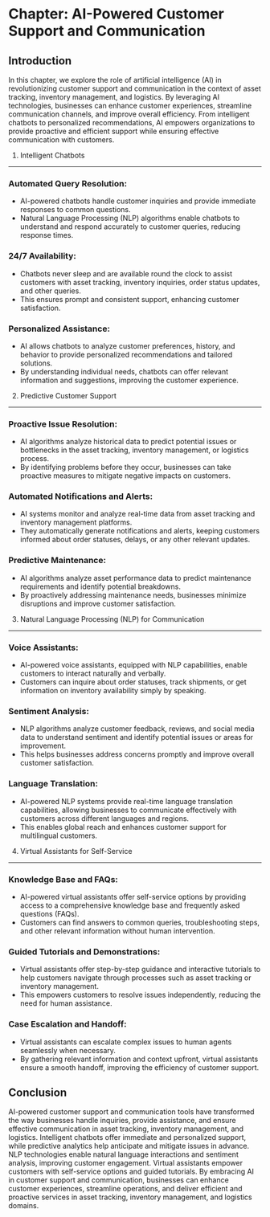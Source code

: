 Chapter: AI-Powered Customer Support and Communication
======================================================

Introduction
------------

In this chapter, we explore the role of artificial intelligence (AI) in revolutionizing customer support and communication in the context of asset tracking, inventory management, and logistics. By leveraging AI technologies, businesses can enhance customer experiences, streamline communication channels, and improve overall efficiency. From intelligent chatbots to personalized recommendations, AI empowers organizations to provide proactive and efficient support while ensuring effective communication with customers.

1. Intelligent Chatbots
-----------------------

### Automated Query Resolution:

* AI-powered chatbots handle customer inquiries and provide immediate responses to common questions.
* Natural Language Processing (NLP) algorithms enable chatbots to understand and respond accurately to customer queries, reducing response times.

### 24/7 Availability:

* Chatbots never sleep and are available round the clock to assist customers with asset tracking, inventory inquiries, order status updates, and other queries.
* This ensures prompt and consistent support, enhancing customer satisfaction.

### Personalized Assistance:

* AI allows chatbots to analyze customer preferences, history, and behavior to provide personalized recommendations and tailored solutions.
* By understanding individual needs, chatbots can offer relevant information and suggestions, improving the customer experience.

2. Predictive Customer Support
------------------------------

### Proactive Issue Resolution:

* AI algorithms analyze historical data to predict potential issues or bottlenecks in the asset tracking, inventory management, or logistics process.
* By identifying problems before they occur, businesses can take proactive measures to mitigate negative impacts on customers.

### Automated Notifications and Alerts:

* AI systems monitor and analyze real-time data from asset tracking and inventory management platforms.
* They automatically generate notifications and alerts, keeping customers informed about order statuses, delays, or any other relevant updates.

### Predictive Maintenance:

* AI algorithms analyze asset performance data to predict maintenance requirements and identify potential breakdowns.
* By proactively addressing maintenance needs, businesses minimize disruptions and improve customer satisfaction.

3. Natural Language Processing (NLP) for Communication
------------------------------------------------------

### Voice Assistants:

* AI-powered voice assistants, equipped with NLP capabilities, enable customers to interact naturally and verbally.
* Customers can inquire about order statuses, track shipments, or get information on inventory availability simply by speaking.

### Sentiment Analysis:

* NLP algorithms analyze customer feedback, reviews, and social media data to understand sentiment and identify potential issues or areas for improvement.
* This helps businesses address concerns promptly and improve overall customer satisfaction.

### Language Translation:

* AI-powered NLP systems provide real-time language translation capabilities, allowing businesses to communicate effectively with customers across different languages and regions.
* This enables global reach and enhances customer support for multilingual customers.

4. Virtual Assistants for Self-Service
--------------------------------------

### Knowledge Base and FAQs:

* AI-powered virtual assistants offer self-service options by providing access to a comprehensive knowledge base and frequently asked questions (FAQs).
* Customers can find answers to common queries, troubleshooting steps, and other relevant information without human intervention.

### Guided Tutorials and Demonstrations:

* Virtual assistants offer step-by-step guidance and interactive tutorials to help customers navigate through processes such as asset tracking or inventory management.
* This empowers customers to resolve issues independently, reducing the need for human assistance.

### Case Escalation and Handoff:

* Virtual assistants can escalate complex issues to human agents seamlessly when necessary.
* By gathering relevant information and context upfront, virtual assistants ensure a smooth handoff, improving the efficiency of customer support.

Conclusion
----------

AI-powered customer support and communication tools have transformed the way businesses handle inquiries, provide assistance, and ensure effective communication in asset tracking, inventory management, and logistics. Intelligent chatbots offer immediate and personalized support, while predictive analytics help anticipate and mitigate issues in advance. NLP technologies enable natural language interactions and sentiment analysis, improving customer engagement. Virtual assistants empower customers with self-service options and guided tutorials. By embracing AI in customer support and communication, businesses can enhance customer experiences, streamline operations, and deliver efficient and proactive services in asset tracking, inventory management, and logistics domains.
